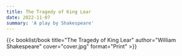 ```yaml
---
title: The Tragedy of King Lear
date: 2022-11-07
summary: 'A play by Shakespeare'
---
```


{{< booklist/book
title="The Tragedy of King Lear"
author="William Shakespeare"
cover="cover.jpg"
format="Print" >}}
